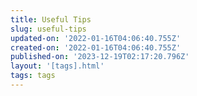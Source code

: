 ```yaml
---
title: Useful Tips
slug: useful-tips
updated-on: '2022-01-16T04:06:40.755Z'
created-on: '2022-01-16T04:06:40.755Z'
published-on: '2023-12-19T02:17:20.796Z'
layout: '[tags].html'
tags: tags
---
```



